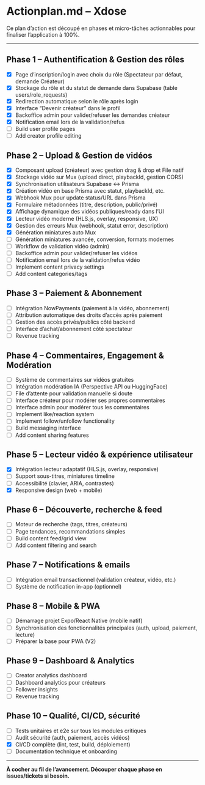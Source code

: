 # Actionplan.md – Xdose

Ce plan d’action est découpé en phases et micro-tâches actionnables pour finaliser l’application à 100%.

---

## Phase 1 – Authentification & Gestion des rôles

- [x] Page d’inscription/login avec choix du rôle (Spectateur par défaut, demande Créateur)
- [x] Stockage du rôle et du statut de demande dans Supabase (table users/role_requests)
- [x] Redirection automatique selon le rôle après login
- [x] Interface “Devenir créateur” dans le profil
- [x] Backoffice admin pour valider/refuser les demandes créateur
- [x] Notification email lors de la validation/refus
- [ ] Build user profile pages
- [ ] Add creator profile editing

## Phase 2 – Upload & Gestion de vidéos

- [x] Composant upload (créateur) avec gestion drag & drop et File natif
- [x] Stockage vidéo sur Mux (upload direct, playbackId, gestion CORS)
- [x] Synchronisation utilisateurs Supabase <-> Prisma
- [x] Création vidéo en base Prisma avec statut, playbackId, etc.
- [x] Webhook Mux pour update status/URL dans Prisma
- [x] Formulaire métadonnées (titre, description, public/privé)
- [x] Affichage dynamique des vidéos publiques/ready dans l’UI
- [x] Lecteur vidéo moderne (HLS.js, overlay, responsive, UX)
- [x] Gestion des erreurs Mux (webhook, statut error, description)
- [x] Génération miniatures auto Mux
- [ ] Génération miniatures avancée, conversion, formats modernes
- [ ] Workflow de validation vidéo (admin)
- [ ] Backoffice admin pour valider/refuser les vidéos
- [ ] Notification email lors de la validation/refus vidéo
- [ ] Implement content privacy settings
- [ ] Add content categories/tags

## Phase 3 – Paiement & Abonnement

- [ ] Intégration NowPayments (paiement à la vidéo, abonnement)
- [ ] Attribution automatique des droits d’accès après paiement
- [ ] Gestion des accès privés/publics côté backend
- [ ] Interface d’achat/abonnement côté spectateur
- [ ] Revenue tracking

## Phase 4 – Commentaires, Engagement & Modération

- [ ] Système de commentaires sur vidéos gratuites
- [ ] Intégration modération IA (Perspective API ou HuggingFace)
- [ ] File d’attente pour validation manuelle si doute
- [ ] Interface créateur pour modérer ses propres commentaires
- [ ] Interface admin pour modérer tous les commentaires
- [ ] Implement like/reaction system
- [ ] Implement follow/unfollow functionality
- [ ] Build messaging interface
- [ ] Add content sharing features

## Phase 5 – Lecteur vidéo & expérience utilisateur

- [x] Intégration lecteur adaptatif (HLS.js, overlay, responsive)
- [ ] Support sous-titres, miniatures timeline
- [ ] Accessibilité (clavier, ARIA, contrastes)
- [x] Responsive design (web + mobile)

## Phase 6 – Découverte, recherche & feed

- [ ] Moteur de recherche (tags, titres, créateurs)
- [ ] Page tendances, recommandations simples
- [ ] Build content feed/grid view
- [ ] Add content filtering and search

## Phase 7 – Notifications & emails

- [ ] Intégration email transactionnel (validation créateur, vidéo, etc.)
- [ ] Système de notification in-app (optionnel)

## Phase 8 – Mobile & PWA

- [ ] Démarrage projet Expo/React Native (mobile natif)
- [ ] Synchronisation des fonctionnalités principales (auth, upload, paiement, lecture)
- [ ] Préparer la base pour PWA (V2)

## Phase 9 – Dashboard & Analytics

- [ ] Creator analytics dashboard
- [ ] Dashboard analytics pour créateurs
- [ ] Follower insights
- [ ] Revenue tracking

## Phase 10 – Qualité, CI/CD, sécurité

- [ ] Tests unitaires et e2e sur tous les modules critiques
- [ ] Audit sécurité (auth, paiement, accès vidéos)
- [x] CI/CD complète (lint, test, build, déploiement)
- [ ] Documentation technique et onboarding

---

**À cocher au fil de l’avancement. Découper chaque phase en issues/tickets si besoin.**

